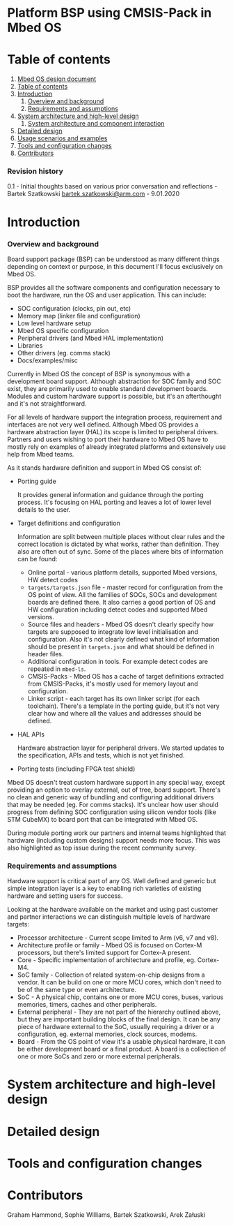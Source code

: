# Platform BSP using CMSIS-Pack in Mbed OS

# Table of contents

1. [Mbed OS design document](#mbed-os-design-document)
1. [Table of contents](#table-of-contents)
1. [Introduction](#introduction)
    1. [Overview and background](#overview-and-background)
    1. [Requirements and assumptions](#requirements-and-assumptions)
1. [System architecture and high-level design](#system-architecture-and-high-level-design)
    1. [System architecture and component interaction](#system-architecture-and-component-interaction)
1. [Detailed design](#detailed-design)
1. [Usage scenarios and examples](#usage-scenarios-and-examples)
1. [Tools and configuration changes](#tools-and-configuration-changes)
1. [Contributors](#contributors)

### Revision history

0.1 - Initial thoughts based on various prior conversation and reflections - Bartek Szatkowski <bartek.szatkowski@arm.com> - 9.01.2020

# Introduction

### Overview and background

Board support package (BSP) can be understood as many different things depending on context or purpose, in this document I'll focus exclusively on Mbed OS.

BSP provides all the software components and configuration necessary to boot the hardware, run the OS and user application. This can include:

* SOC configuration (clocks, pin out, etc)
* Memory map (linker file and configuration)
* Low level hardware setup
* Mbed OS specific configuration
* Peripheral drivers (and Mbed HAL implementation)
* Libraries
* Other drivers (eg. comms stack)
* Docs/examples/misc

Currently in Mbed OS the concept of BSP is synonymous with a development board support. Although abstraction for SOC family and SOC exist, they are primarily used to enable standard development boards. Modules and custom hardware support is possible, but it's an afterthought and it's not straightforward.

For all levels of hardware support the integration process, requirement and interfaces are not very well defined. Although Mbed OS provides a hardware abstraction layer (HAL) its scope is limited to peripheral drivers. Partners and users wishing to port their hardware to Mbed OS have to mostly rely on examples of already integrated platforms and extensively use help from Mbed teams.

As it stands hardware definition and support in Mbed OS consist of:

* Porting guide

  It provides general information and guidance through the porting process. It's focusing on HAL porting and leaves a lot of lower level details to the user.

* Target definitions and configuration

  Information are split between multiple places without clear rules and the correct location is dictated by what works, rather than definition. They also are often out of sync. Some of the places where bits of information can be found:

  * Online portal - various platform details, supported Mbed versions, HW detect codes
  * `targets/targets.json` file - master record for configuration from the OS point of view. All the families of SOCs, SOCs and development boards are defined there. It also carries a good portion of OS and HW configuration including detect codes and supported Mbed versions.
  * Source files and headers - Mbed OS doesn't clearly specify how targets are supposed to integrate low level initialisation and configuration. Also it's not clearly defined what kind of information should be present in `targets.json` and what should be defined in header files.
  * Additional configuration in tools. For example detect codes are repeated in `mbed-ls`.
  * CMSIS-Packs - Mbed OS has a cache of target definitions extracted from CMSIS-Packs, it's mostly used for memory layout and configuration.
  * Linker script - each target has its own linker script (for each toolchain). There's a template in the porting guide, but it's not very clear how and where all the values and addresses should be defined.

* HAL APIs

  Hardware abstraction layer for peripheral drivers. We started updates to the specification, APIs and tests, which is not yet finished.

* Porting tests (including FPGA test shield)

Mbed OS doesn't treat custom hardware support in any special way, except providing an option to overlay external, out of tree, board support. There's no clean and generic way of bundling and configuring additional drivers that may be needed (eg. For comms stacks). It's unclear how user should progress from defining SOC configuration using silicon vendor tools (like STM CubeMX) to board port that can be integrated with Mbed OS.

During module porting work our partners and internal teams highlighted that hardware (including custom designs) support needs more focus. This was also highlighted as top issue during the recent community survey.

### Requirements and assumptions

Hardware support is critical part of any OS. Well defined and generic but simple integration layer is a key to enabling rich varieties of existing hardware and setting users for success.

Looking at the hardware available on the market and using past customer and partner interactions we can distinguish multiple levels of hardware targets:

* Processor architecture - Current scope limited to Arm (v6, v7 and v8).
* Architecture profile or family - Mbed OS is focused on Cortex-M processors, but there's limited support for Cortex-A present.
* Core - Specific implementation of architecture and profile, eg. Cortex-M4.
* SoC family - Collection of related system-on-chip designs from a vendor. It can be build on one or more MCU cores, which don't need to be of the same type or even architecture.
* SoC - A physical chip, contains one or more MCU cores, buses, various memories, timers, caches and other peripherals.
* External peripheral - They are not part of the hierarchy outlined above, but they are important building blocks of the final design. It can be any piece of hardware external to the SoC, usually requiring a driver or a configuration, eg. external memories, clock sources, modems.
* Board - From the OS point of view it's a usable physical hardware, it can be either development board or a final product. A board is a collection of one or more SoCs and zero or more external peripherals.

# System architecture and high-level design



# Detailed design



# Tools and configuration changes



# Contributors

Graham Hammond, Sophie Williams, Bartek Szatkowski, Arek Załuski